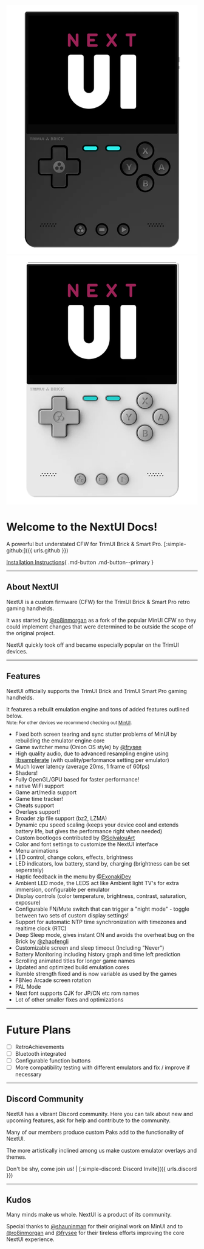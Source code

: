 <!--suppress HtmlUnknownTarget -->
<img src="../_inc/images/brick-nextui-animated-black.webp" alt="NextUI Animated on TrimUI Brick" class="docs-logo docs-logo-light" />
<img src="../_inc/images/brick-nextui-animated-white.webp" alt="NextUI Animated on TrimUI Brick" class="docs-logo docs-logo-dark" />

# **Welcome to the NextUI Docs!**

A powerful but understated CFW for TrimUI Brick & Smart Pro. [:simple-github:]({{ urls.github }})

[Installation Instructions](usage.md){ .md-button .md-button--primary }

---

## About NextUI

NextUI is a custom firmware (CFW) for the TrimUI Brick & Smart Pro retro gaming handhelds.

It was started by [@ro8inmorgan](https://github.com/ro8inmorgan) as a fork of the popular MinUI CFW so they could
implement changes that were determined to be outside the scope of the original project.

NextUI quickly took off and became especially popular on the TrimUI devices.

---

## Features

NextUI officially supports the TrimUI Brick and TrimUI Smart Pro gaming handhelds.

It features a rebuilt emulation engine and tons of added features outlined below.<br />
<small>Note: For other devices we recommend checking out [MinUI](https://github.com/shauninman/MinUI).</small>

- Fixed both screen tearing and sync stutter problems of MinUI by rebuilding the emulator engine core
- Game switcher menu (Onion OS style) by [@frysee](https://github.com/frysee)
- High quality audio, due to advanced resampling engine
  using [libsamplerate](https://github.com/libsndfile/libsamplerate) (with quality/performance setting per emulator)
- Much lower latency (average 20ms, 1 frame of 60fps)
- Shaders!
- Fully OpenGL/GPU based for faster performance!
- native WiFi support
- Game art/media support
- Game time tracker!
- Cheats support
- Overlays support!
- Broader zip file support (bz2, LZMA)
- Dynamic cpu speed scaling (keeps your device cool and extends battery life, but gives the performance right when
  needed)
- Custom bootlogos contributed by [@SolvalouArt](https://bsky.app/profile/solvalouart.bsky.social)
- Color and font settings to customize the NextUI interface
- Menu animations
- LED control, change colors, effects, brightness
- LED indicators, low battery, stand by, charging (brightness can be set seperately)
- Haptic feedback in the menu by [@ExonakiDev](https://github.com/exonakidev)
- Ambient LED mode, the LEDS act like Ambient light TV's for extra immersion, configurable per emulator
- Display controls (color temperature, brightness, contrast, saturation, exposure)
- Configurable FN/Mute switch that can trigger a "night mode" - toggle between two sets of custom display settings!
- Support for automatic NTP time synchronization with timezones and realtime clock (RTC)
- Deep Sleep mode, gives instant ON and avoids the overheat bug on the Brick
  by [@zhaofengli](https://github.com/zhaofengli)
- Customizable screen and sleep timeout (Including "Never")
- Battery Monitoring including history graph and time left prediction
- Scrolling animated titles for longer game names
- Updated and optimized build emulation cores
- Rumble strength fixed and is now variable as used by the games
- FBNeo Arcade screen rotation
- PAL Mode
- Next font supports CJK for JP/CN etc rom names
- Lot of other smaller fixes and optimizations

---

# Future Plans

- [ ] RetroAchievements
- [ ] Bluetooth integrated
- [ ] Configurable function buttons
- [ ] More compatibility testing with different emulators and fix / improve if necessary

---

## Discord Community

NextUI has a vibrant Discord community. Here you can talk about new and upcoming features, ask for help and contribute
to the community.

Many of our members produce custom Paks add to the functionality of NextUI.

The more artistically inclined among us make custom emulator overlays and themes.

Don't be shy, come join us! |  [:simple-discord: Discord Invite]({{ urls.discord }})

---

## Kudos

Many minds make us whole. NextUI is a product of its community.

Special thanks to [@shauninman](https://github.com/shauninman) for their original work on MinUI and
to [@ro8inmorgan](https://github.com/ro8inmorgan) and [@frysee](https://github.com/frysee) for their tireless efforts
improving the core NextUI experience.
